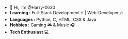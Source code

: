 - 👋 Hi, I’m @Harry-0630
-  **Learning :** Full-Stack Development :zap: | Web-Developer :fire:	
-  **Languages :** Python, C, HTML, CSS & Java
-  **Hobbies :** Gaming 🎮 & Music 🎧
-  **Tech Enthusiast** 💻

<!---
Harry-0630/Harry-0630 is a ✨ special ✨ repository because its `README.md` (this file) appears on your GitHub profile.
You can click the Preview link to take a look at your changes.
--->
